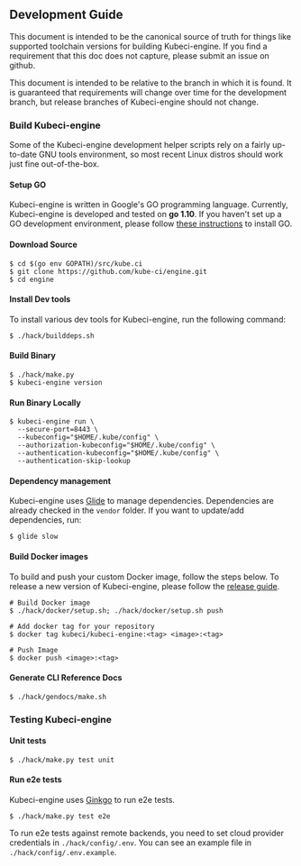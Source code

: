 ## Development Guide
This document is intended to be the canonical source of truth for things like supported toolchain versions for building Kubeci-engine.
If you find a requirement that this doc does not capture, please submit an issue on github.

This document is intended to be relative to the branch in which it is found. It is guaranteed that requirements will change over time
for the development branch, but release branches of Kubeci-engine should not change.

### Build Kubeci-engine
Some of the Kubeci-engine development helper scripts rely on a fairly up-to-date GNU tools environment, so most recent Linux distros should
work just fine out-of-the-box.

#### Setup GO
Kubeci-engine is written in Google's GO programming language. Currently, Kubeci-engine is developed and tested on **go 1.10**. If you haven't set up a GO
development environment, please follow [these instructions](https://golang.org/doc/code.html) to install GO.

#### Download Source

```console
$ cd $(go env GOPATH)/src/kube.ci
$ git clone https://github.com/kube-ci/engine.git
$ cd engine
```

#### Install Dev tools
To install various dev tools for Kubeci-engine, run the following command:
```console
$ ./hack/builddeps.sh
```

#### Build Binary
```
$ ./hack/make.py
$ kubeci-engine version
```

#### Run Binary Locally
```console
$ kubeci-engine run \
  --secure-port=8443 \
  --kubeconfig="$HOME/.kube/config" \
  --authorization-kubeconfig="$HOME/.kube/config" \
  --authentication-kubeconfig="$HOME/.kube/config" \
  --authentication-skip-lookup
```

#### Dependency management
Kubeci-engine uses [Glide](https://github.com/Masterminds/glide) to manage dependencies. Dependencies are already checked in the `vendor` folder.
If you want to update/add dependencies, run:
```console
$ glide slow
```

#### Build Docker images
To build and push your custom Docker image, follow the steps below. To release a new version of Kubeci-engine, please follow the [release guide](/docs/setup/developer-guide/release.md).

```console
# Build Docker image
$ ./hack/docker/setup.sh; ./hack/docker/setup.sh push

# Add docker tag for your repository
$ docker tag kubeci/kubeci-engine:<tag> <image>:<tag>

# Push Image
$ docker push <image>:<tag>
```

#### Generate CLI Reference Docs
```console
$ ./hack/gendocs/make.sh
```

### Testing Kubeci-engine
#### Unit tests
```console
$ ./hack/make.py test unit
```

#### Run e2e tests
Kubeci-engine uses [Ginkgo](http://onsi.github.io/ginkgo/) to run e2e tests.
```console
$ ./hack/make.py test e2e
```

To run e2e tests against remote backends, you need to set cloud provider credentials in `./hack/config/.env`. You can see an example file in `./hack/config/.env.example`.
